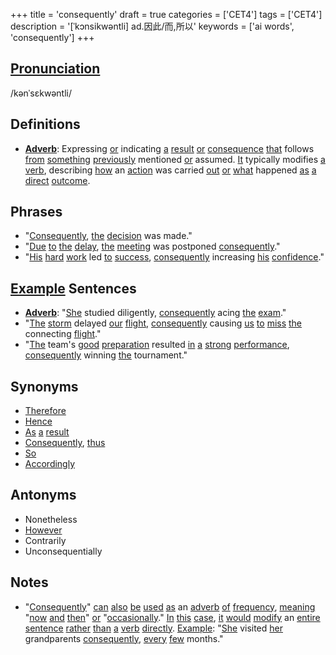 +++
title = 'consequently'
draft = true
categories = ['CET4']
tags = ['CET4']
description = '[ˈkɔnsikwəntli] ad.因此/而,所以'
keywords = ['ai words', 'consequently']
+++

## [Pronunciation](/en/post/pronunciation/)
/kənˈsɛkwəntli/

## Definitions
- **[Adverb](/en/post/adverb/)**: Expressing [or](/en/post/or/) indicating [a](/en/post/a/) [result](/en/post/result/) [or](/en/post/or/) [consequence](/en/post/consequence/) [that](/en/post/that/) follows [from](/en/post/from/) [something](/en/post/something/) [previously](/en/post/previously/) mentioned [or](/en/post/or/) assumed. [It](/en/post/it/) typically modifies [a](/en/post/a/) [verb](/en/post/verb/), describing [how](/en/post/how/) an [action](/en/post/action/) was carried [out](/en/post/out/) [or](/en/post/or/) [what](/en/post/what/) happened [as](/en/post/as/) [a](/en/post/a/) [direct](/en/post/direct/) [outcome](/en/post/outcome/).

## Phrases
- "[Consequently](/en/post/consequently/), [the](/en/post/the/) [decision](/en/post/decision/) was made."
- "[Due](/en/post/due/) [to](/en/post/to/) [the](/en/post/the/) [delay](/en/post/delay/), [the](/en/post/the/) [meeting](/en/post/meeting/) was postponed [consequently](/en/post/consequently/)."
- "[His](/en/post/his/) [hard](/en/post/hard/) [work](/en/post/work/) led [to](/en/post/to/) [success](/en/post/success/), [consequently](/en/post/consequently/) increasing [his](/en/post/his/) [confidence](/en/post/confidence/)."

## [Example](/en/post/example/) Sentences
- **[Adverb](/en/post/adverb/)**: "[She](/en/post/she/) studied diligently, [consequently](/en/post/consequently/) acing [the](/en/post/the/) [exam](/en/post/exam/)."
- "[The](/en/post/the/) [storm](/en/post/storm/) delayed [our](/en/post/our/) [flight](/en/post/flight/), [consequently](/en/post/consequently/) causing [us](/en/post/us/) [to](/en/post/to/) [miss](/en/post/miss/) [the](/en/post/the/) connecting [flight](/en/post/flight/)."
- "[The](/en/post/the/) team's [good](/en/post/good/) [preparation](/en/post/preparation/) resulted [in](/en/post/in/) [a](/en/post/a/) [strong](/en/post/strong/) [performance](/en/post/performance/), [consequently](/en/post/consequently/) winning [the](/en/post/the/) tournament."

## Synonyms
- [Therefore](/en/post/therefore/)
- [Hence](/en/post/hence/)
- [As](/en/post/as/) [a](/en/post/a/) [result](/en/post/result/)
- [Consequently](/en/post/consequently/), [thus](/en/post/thus/)
- [So](/en/post/so/)
- [Accordingly](/en/post/accordingly/)

## Antonyms
- Nonetheless
- [However](/en/post/however/)
- Contrarily
- Unconsequentially

## Notes
- "[Consequently](/en/post/consequently/)" [can](/en/post/can/) [also](/en/post/also/) [be](/en/post/be/) [used](/en/post/used/) [as](/en/post/as/) an [adverb](/en/post/adverb/) [of](/en/post/of/) [frequency](/en/post/frequency/), [meaning](/en/post/meaning/) "[now](/en/post/now/) [and](/en/post/and/) [then](/en/post/then/)" [or](/en/post/or/) "[occasionally](/en/post/occasionally/)." [In](/en/post/in/) [this](/en/post/this/) [case](/en/post/case/), [it](/en/post/it/) [would](/en/post/would/) [modify](/en/post/modify/) an [entire](/en/post/entire/) [sentence](/en/post/sentence/) [rather](/en/post/rather/) [than](/en/post/than/) [a](/en/post/a/) [verb](/en/post/verb/) [directly](/en/post/directly/). [Example](/en/post/example/): "[She](/en/post/she/) visited [her](/en/post/her/) grandparents [consequently](/en/post/consequently/), [every](/en/post/every/) [few](/en/post/few/) months."
